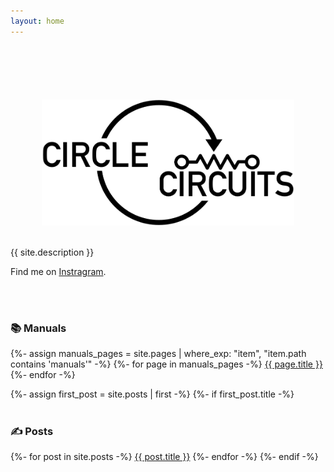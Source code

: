 ```yaml
---
layout: home
---
```


<div style="text-align: center; margin-top:20%;">
        <img src="assets/img/logo.png" width="80%" />
</div>
<br />
<p>{{ site.description }}</p>

<p>Find me on <a href="https://instagram.com/{{ site.instagram_username| cgi_escape | escape }}">Instragram</a>.</p>

<br /><br />
<h3>📚 Manuals</h3>
{%- assign manuals_pages = site.pages | where_exp: "item", "item.path contains 'manuals'" -%}
{%- for page in manuals_pages -%}
  <a href='{{ page.url }}'>{{ page.title }}</a>
{%- endfor -%}

{%- assign first_post = site.posts | first -%}
{%- if first_post.title -%}
  <br /><br />
  <h3>✍️ Posts</h3>
  {%- for post in site.posts -%}
    <a href='{{ post.url }}'>{{ post.title }}</a>
  {%- endfor -%}
{%- endif -%}

